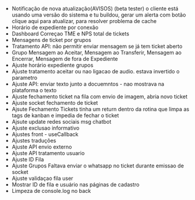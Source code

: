 - Notificação de nova atualização(AVISOS) (beta tester) o cliente está usando uma versão do sistema e tu buildou, gerar um alerta com botão clique aqui para atualizar, para resolver problema de cache
- Horário de expediente por conexão
- Dashboard Correçao TME e  NPS total de tickets
- Mensagens de ticket por grupos
- Tratamento API: não permitir enviar mensagem se já tem ticket aberto
- Grupo Mensagem ao Aceitar, Mensagem ao Transferir, Mensagem ao Encerrar, Mensagem de fora de Expediente
- Ajuste horário expediente grupos
- Ajuste tratamento aceitar ou nao ligacao de audio. estava invertido o parametro
- Ajuste API: enviar texto junto a docuemntos - nao mostrava na plataforma o texto
- Ajuste fechamento ticket na fila com envio de imagem, abria novo ticket
- Ajuste socket fechamento de ticket
- Ajsute Fechamento Tickets tinha um return dentro da rotina que limpa as tags de kanban e impedia de fechar o ticket
- Ajsute update redes sociais msg chatbot
- Ajuste exclusao informativo
- Ajustes front - useCallback
- Ajustes traduções
- Ajuste API envio externo
- Ajuste API tratamento usuario
- Ajuste ID Fila
- Ajuste Grupos Faltava enviar o whatsapp no ticket durante emissao de socket
- Ajuste validaçao fila user
- Mostrar ID de fila e usuário nas páginas de cadastro
- Limpeza de console.log no back
